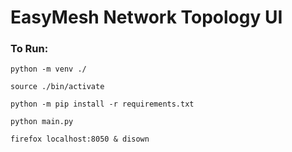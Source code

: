 # EasyMesh Network Topology UI

### To Run:

`python -m venv ./`

`source ./bin/activate`

`python -m pip install -r requirements.txt`

`python main.py`

`firefox localhost:8050 & disown`